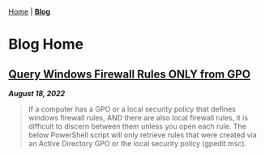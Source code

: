 [Home](https:lonestarcoder.github.io) | **[Blog](https://lonestarcoder.github.io/blog/home)**
# Blog Home
## [Query Windows Firewall Rules ONLY from GPO](https://brodykilpatrickblog.wordpress.com/2022/08/18/query-windows-firewall-rules-only-from-gpo/)
***August 18, 2022***
> If a computer has a GPO or a local security policy that defines windows firewall rules, AND there are also local firewall rules, it is difficult to discern between them unless you open each rule. The below PowerShell script will only retrieve rules that were created via an Active Directory GPO or the local security policy (gpedit.msc).
